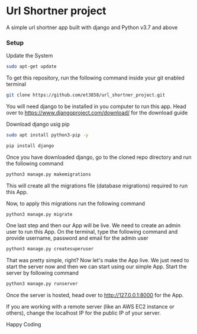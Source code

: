 # Url Shortner project
A simple url shortner app built with django and Python v3.7 and above

### Setup
Update the System
```bash
sudo apt-get update
```
To get this repository, run the following command inside your git enabled terminal
```bash
git clone https://github.com/et3858/url_shortner_project.git
```
You will need django to be installed in you computer to run this app. Head over to https://www.djangoproject.com/download/ for the download guide

Download django usig pip
```bash
sudo apt install python3-pip -y
```
```bash
pip install django
```
Once you have downloaded django, go to the cloned repo directory and run the following command

```bash
python3 manage.py makemigrations
```

This will create all the migrations file (database migrations) required to run this App.

Now, to apply this migrations run the following command
```bash
python3 manage.py migrate
```

One last step and then our App will be live. We need to create an admin user to run this App. On the terminal, type the following command and provide username, password and email for the admin user
```bash
python3 manage.py createsuperuser
```

That was pretty simple, right? Now let's make the App live. We just need to start the server now and then we can start using our simple App. Start the server by following command

```bash
python3 manage.py runserver
```

Once the server is hosted, head over to http://127.0.0.1:8000 for the App.

If you are working with a remote server (like an AWS EC2 instance or others), change the localhost IP for the public IP of your server.

Happy Coding
